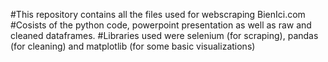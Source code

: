 #This repository contains all the files used for webscraping BienIci.com
#Cosists of the python code, powerpoint presentation as well as raw and cleaned dataframes. 
#Libraries used were selenium (for scraping), pandas (for cleaning) and matplotlib (for some basic visualizations)
